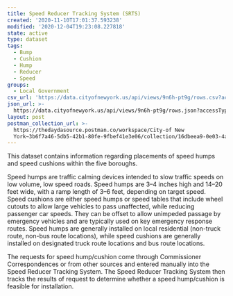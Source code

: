 ```yaml
---
title: Speed Reducer Tracking System (SRTS)
created: '2020-11-10T17:01:37.593238'
modified: '2020-12-04T19:23:08.227818'
state: active
type: dataset
tags:
  - Bump
  - Cushion
  - Hump
  - Reducer
  - Speed
groups:
  - Local Government
csv_url: 'https://data.cityofnewyork.us/api/views/9n6h-pt9g/rows.csv?accessType=DOWNLOAD'
json_url: >-
  https://data.cityofnewyork.us/api/views/9n6h-pt9g/rows.json?accessType=DOWNLOAD
layout: post
postman_collection_url: >-
  https://thedaydasource.postman.co/workspace/City-of New
  York~3b6f7a46-5db5-42b1-80fe-9fbef41e3e06/collection/16dbeea9-0e03-4a73-b35c-cff6317b4867
---
```

This dataset contains information regarding placements of speed humps and speed cushions within the five boroughs. 

Speed humps are traffic calming devices intended to slow traffic speeds on low volume, low speed roads. Speed humps are 3–4 inches high and 14–20 feet wide, with a ramp length of 3–6 feet, depending on target speed. Speed cushions are either speed humps or speed tables that include wheel cutouts to allow large vehicles to pass unaffected, while reducing passenger car speeds. They can be offset to allow unimpeded passage by emergency vehicles and are typically used on key emergency response routes. Speed humps are generally installed on local residential (non-truck route, non-bus route locations), while speed cushions are generally installed on designated truck route locations and bus route locations.

The requests for speed hump/cushion come through Commissioner Correspondences or from other sources and entered manually into the Speed Reducer Tracking System. The Speed Reducer Tracking System then tracks the results of request to determine whether a speed hump/cushion is feasible for installation.
